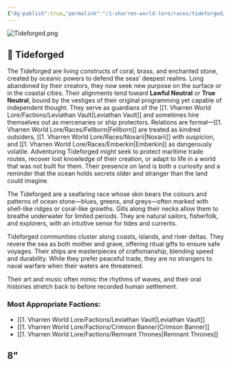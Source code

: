 ```yaml
---
{"dg-publish":true,"permalink":"/1-vharren-world-lore/races/tideforged/"}
---
```


![Tideforged.png](/img/user/z.%20Assets/Tideforged.png)
## 🌊 **Tideforged**

The Tideforged are living constructs of coral, brass, and enchanted stone, created by oceanic powers to defend the seas’ deepest realms. Long abandoned by their creators, they now seek new purpose on the surface or in the coastal cities. Their alignments tend toward **Lawful Neutral** or **True Neutral**, bound by the vestiges of their original programming yet capable of independent thought. They serve as guardians of the [[1. Vharren World Lore/Factions/Leviathan Vault\|Leviathan Vault]] and sometimes hire themselves out as mercenaries or ship protectors. Relations are formal—[[1. Vharren World Lore/Races/Fellborn\|Fellborn]] are treated as kindred outsiders, [[1. Vharren World Lore/Races/Noxarii\|Noxarii]] with suspicion, and [[1. Vharren World Lore/Races/Emberkin\|Emberkin]] as dangerously volatile. Adventuring Tideforged might seek to protect maritime trade routes, recover lost knowledge of their creation, or adapt to life in a world that was not built for them. Their presence on land is both a curiosity and a reminder that the ocean holds secrets older and stranger than the land could imagine.

The Tideforged are a seafaring race whose skin bears the colours and patterns of ocean stone—blues, greens, and greys—often marked with shell-like ridges or coral-like growths. Gills along their necks allow them to breathe underwater for limited periods. They are natural sailors, fisherfolk, and explorers, with an intuitive sense for tides and currents.

Tideforged communities cluster along coasts, islands, and river deltas. They revere the sea as both mother and grave, offering ritual gifts to ensure safe voyages. Their ships are masterpieces of craftsmanship, blending speed and durability. While they prefer peaceful trade, they are no strangers to naval warfare when their waters are threatened.

Their art and music often mimic the rhythms of waves, and their oral histories stretch back to before recorded human settlement.

### **Most Appropriate Factions:**
- [[1. Vharren World Lore/Factions/Leviathan Vault\|Leviathan Vault]]
- [[1. Vharren World Lore/Factions/Crimson Banner\|Crimson Banner]]
- [[1. Vharren World Lore/Factions/Remnant Thrones\|Remnant Thrones]]

8"
---

